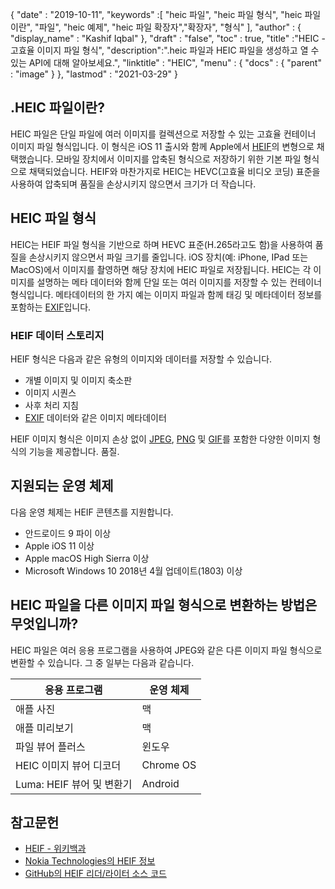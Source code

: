 {
  "date" : "2019-10-11",
  "keywords" :[ "heic 파일", "heic 파일 형식", "heic 파일이란", "파일", "heic 예제", "heic 파일 확장자","확장자", "형식" ],
  "author" : {
    "display_name" : "Kashif Iqbal"
},
  "draft" : "false",
  "toc" : true,
  "title" :"HEIC - 고효율 이미지 파일 형식",
  "description":".heic 파일과 HEIC 파일을 생성하고 열 수 있는 API에 대해 알아보세요.",
  "linktitle" : "HEIC",
  "menu" : {
    "docs" : {
      "parent" : "image"
}
},
  "lastmod" : "2021-03-29"
}

## .HEIC 파일이란?

HEIC 파일은 단일 파일에 여러 이미지를 컬렉션으로 저장할 수 있는 고효율 컨테이너 이미지 파일 형식입니다. 이 형식은 iOS 11 출시와 함께 Apple에서 [HEIF](/ko/image/heif/)의 변형으로 채택했습니다. 모바일 장치에서 이미지를 압축된 형식으로 저장하기 위한 기본 파일 형식으로 채택되었습니다. HEIF와 마찬가지로 HEIC는 HEVC(고효율 비디오 코딩) 표준을 사용하여 압축되며 품질을 손상시키지 않으면서 크기가 더 작습니다.

## HEIC 파일 형식

HEIC는 HEIF 파일 형식을 기반으로 하며 HEVC 표준(H.265라고도 함)을 사용하여 품질을 손상시키지 않으면서 파일 크기를 줄입니다. iOS 장치(예: iPhone, IPad 또는 MacOS)에서 이미지를 촬영하면 해당 장치에 HEIC 파일로 저장됩니다. HEIC는 각 이미지를 설명하는 메타 데이터와 함께 단일 또는 여러 이미지를 저장할 수 있는 컨테이너 형식입니다. 메타데이터의 한 가지 예는 이미지 파일과 함께 태깅 및 메타데이터 정보를 포함하는 [EXIF](/ko/image/exif/)입니다.

### HEIF 데이터 스토리지

HEIF 형식은 다음과 같은 유형의 이미지와 데이터를 저장할 수 있습니다.

* 개별 이미지 및 이미지 축소판
* 이미지 시퀀스
* 사후 처리 지침
* [EXIF](/ko/image/exif/) 데이터와 같은 이미지 메타데이터

HEIF 이미지 형식은 이미지 손상 없이 [JPEG](/ko/image/jpeg/), [PNG](/ko/image/png/) 및 [GIF](/ko/image/gif/)를 포함한 다양한 이미지 형식의 기능을 제공합니다. 품질.

## 지원되는 운영 체제

다음 운영 체제는 HEIF 콘텐츠를 지원합니다.

* 안드로이드 9 파이 이상
* Apple iOS 11 이상
* Apple macOS High Sierra 이상
* Microsoft Windows 10 2018년 4월 업데이트(1803) 이상

## HEIC 파일을 다른 이미지 파일 형식으로 변환하는 방법은 무엇입니까?

HEIC 파일은 여러 응용 프로그램을 사용하여 JPEG와 같은 다른 이미지 파일 형식으로 변환할 수 있습니다. 그 중 일부는 다음과 같습니다.

|응용 프로그램|운영 체제|
---|---|
|애플 사진 |맥|
|애플 미리보기 |맥|
|파일 뷰어 플러스|윈도우|
|HEIC 이미지 뷰어 디코더 |Chrome OS|
|Luma: HEIF 뷰어 및 변환기 |Android|

## 참고문헌

* [HEIF - 위키백과](https://en.wikipedia.org/wiki/High_Efficiency_Image_File_Format)
* [Nokia Technologies의 HEIF 정보](https://nokiatech.github.io/heif/)
* [GitHub의 HEIF 리더/라이터 소스 코드](https://github.com/nokiatech/heif)

